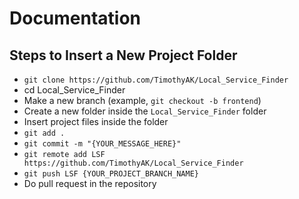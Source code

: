 # Documentation
## Steps to Insert a New Project Folder
- ```git clone https://github.com/TimothyAK/Local_Service_Finder```
- cd Local_Service_Finder
- Make a new branch (example, ```git checkout -b frontend```)
- Create a new folder inside the ```Local_Service_Finder``` folder
- Insert project files inside the folder
- ```git add .```
- ```git commit -m "{YOUR_MESSAGE_HERE}"```
- ```git remote add LSF https://github.com/TimothyAK/Local_Service_Finder```
- ```git push LSF {YOUR_PROJECT_BRANCH_NAME}```
- Do pull request in the repository